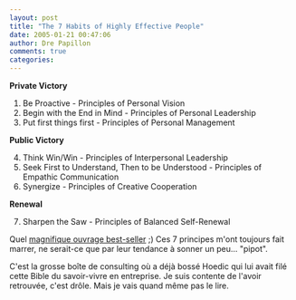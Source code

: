```yaml
---
layout: post
title: "The 7 Habits of Highly Effective People"
date: 2005-01-21 00:47:06
author: Dre Papillon
comments: true
categories: 
---
```



**Private Victory**

1. Be Proactive - Principles of Personal Vision<br>
2. Begin with the End in Mind - Principles of Personal Leadership<br>
3. Put first things first - Principles of Personal Management

**Public Victory**

4. Think Win/Win - Principles of Interpersonal Leadership<br>
5. Seek First to Understand, Then to be Understood - Principles of Empathic Communication<br>
6. Synergize - Principles of Creative Cooperation

**Renewal**

7. Sharpen the Saw - Principles of Balanced Self-Renewal

Quel [magnifique ouvrage best-seller](http://www.amazon.com/exec/obidos/ASIN/0671708635/103-3910464-5667869) ;)  Ces 7 principes m'ont toujours fait marrer, ne serait-ce que par leur tendance à sonner un peu... "pipot".

C'est la grosse boîte de consulting où a déjà bossé Hoedic qui lui avait filé cette Bible du savoir-vivre en entreprise.  Je suis contente de l'avoir retrouvée, c'est drôle.  Mais je vais quand même pas le lire.